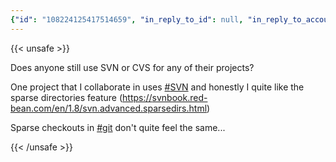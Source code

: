 ```yaml
---
{"id": "108224125417514659", "in_reply_to_id": null, "in_reply_to_account_id": null, "sensitive": false, "spoiler_text": "", "visibility": "public", "language": "en", "replies_count": 1, "reblogs_count": 0, "favourites_count": 2, "edited_at": null, "reblog": null, "application": null, "account": {"id": "108219415927856966", "username": "brozek", "acct": "brozek", "display_name": "Brandon Rozek", "locked": false, "bot": false, "discoverable": true, "group": false, "created_at": "2022-04-30T00:00:00.000Z", "note": "<p>Linux Enthusiast | FOSS Fanatic | Amateur Radio Operator | PhD Student in CS @ RPI</p><p>Mainly post about new things I learn about <a href=\"https://fosstodon.org/tags/Linux\" class=\"mention hashtag\" rel=\"tag\">#<span>Linux</span></a> and working on my website <a href=\"https://fosstodon.org/tags/IndieWeb\" class=\"mention hashtag\" rel=\"tag\">#<span>IndieWeb</span></a></p>", "url": "https://fosstodon.org/@brozek", "avatar": "https://cdn.fosstodon.org/accounts/avatars/108/219/415/927/856/966/original/c007afd0c6749859.png", "avatar_static": "https://cdn.fosstodon.org/accounts/avatars/108/219/415/927/856/966/original/c007afd0c6749859.png", "header": "https://fosstodon.org/headers/original/missing.png", "header_static": "https://fosstodon.org/headers/original/missing.png", "followers_count": 61, "following_count": 174, "statuses_count": 22, "last_status_at": "2022-05-03", "emojis": [], "fields": [{"name": "Website", "value": "<a href=\"https://brandonrozek.com\" target=\"_blank\" rel=\"nofollow noopener noreferrer me\"><span class=\"invisible\">https://</span><span class=\"\">brandonrozek.com</span><span class=\"invisible\"></span></a>", "verified_at": "2022-05-01T03:44:26.506+00:00"}, {"name": "GitHub", "value": "<a href=\"https://github.com/Brandon-Rozek\" target=\"_blank\" rel=\"nofollow noopener noreferrer me\"><span class=\"invisible\">https://</span><span class=\"\">github.com/Brandon-Rozek</span><span class=\"invisible\"></span></a>", "verified_at": null}]}, "media_attachments": [], "mentions": [], "tags": [{"name": "git", "url": "https://fosstodon.org/tags/git"}, {"name": "svn", "url": "https://fosstodon.org/tags/svn"}], "emojis": [], "card": {"url": "https://svnbook.red-bean.com/en/1.8/svn.advanced.sparsedirs.html", "title": "Sparse Directories", "description": "", "type": "link", "author_name": "", "author_url": "", "provider_name": "", "provider_url": "", "html": "", "width": 0, "height": 0, "image": null, "embed_url": "", "blurhash": null}, "poll": null, "syndication": "https://fosstodon.org/@brozek/108224125417514659", "date": "2022-05-01T01:38:21.223Z"}
---
```

{{< unsafe >}}
<p>Does anyone still use SVN or CVS for any of their projects?</p><p>One project that I collaborate in uses <a href="https://fosstodon.org/tags/SVN" class="mention hashtag" rel="tag">#<span>SVN</span></a> and honestly I quite like the sparse directories feature (<a href="https://svnbook.red-bean.com/en/1.8/svn.advanced.sparsedirs.html" target="_blank" rel="nofollow noopener noreferrer"><span class="invisible">https://</span><span class="ellipsis">svnbook.red-bean.com/en/1.8/sv</span><span class="invisible">n.advanced.sparsedirs.html</span></a>)</p><p>Sparse checkouts in <a href="https://fosstodon.org/tags/git" class="mention hashtag" rel="tag">#<span>git</span></a> don&#39;t quite feel the same...</p>
{{< /unsafe >}}
